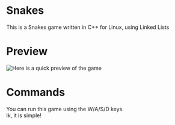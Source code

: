 # Snakes
This is a Snakes game written in C++ for Linux, using Linked Lists

# Preview
![Here is a quick preview of the game](https://i.imgur.com/S4nnvZZ.gif)

# Commands
You can run this game using the W/A/S/D keys.  
Ik, it is simple!
